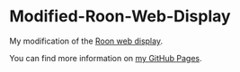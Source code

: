 # Modified-Roon-Web-Display
My modification of the [Roon web display](https://help.roonlabs.com/portal/en/kb/articles/displays).

You can find more information on [my GitHub Pages](https://florib779.github.io/Roon/articles/roon-web-display.html).
